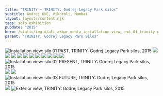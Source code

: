 ```yaml
---
title: "TRINITY ~ TRINITY: Godrej Legacy Park silos"
subtitle: Godrej ONE, Vikhroli, Mumbai
layout: layouts/content.njk
tags: solo exhibition
pubdate: "2015"
hero: /static/img-d/ali-akbar-mehta_installation-view_-ext-01_trinity-godrej_2015.jpg
parent: "TRINITY: Godrej Legacy Park Silos"
---
```

![Installation view: silo 01 PAST, TRINITY: Godrej Legacy Park silos, 2015](/static/img-d/ali-akbar-mehta_installation-view_-ext-01_trinity-godrej_2015.jpg)
![](/static/img-d/ali-akbar-mehta_installation-view_-past-01_trinity-godrej_2015.jpg)
![](/static/img-d/ali-akbar-mehta_installation-view_-past-02_trinity-godrej_2015.jpg)
![](/static/img-d/ali-akbar-mehta_installation-view_-past-10_trinity-godrej_2015.jpg)
![](/static/img-d/ali-akbar-mehta_installation-view_-past-05_trinity-godrej_2015.jpg)
![](/static/img-d/ali-akbar-mehta_installation-view_-past-07_trinity-godrej_2015.jpg)
![](/static/img-d/ali-akbar-mehta_installation-view_-past-09_trinity-godrej_2015.jpg)
![](/static/img-d/ali-akbar-mehta_installation-view_-past-11_trinity-godrej_2015.jpg)
![](/static/img-d/ali-akbar-mehta_installation-view_-past-04_trinity-godrej_2015.jpg)
![](/static/img-d/ali-akbar-mehta_installation-view_-past-03_trinity-godrej_2015.jpg)
![](/static/img-d/ali-akbar-mehta_installation-view_-past-12_trinity-godrej_2015.jpg)
![](/static/img-d/ali-akbar-mehta_installation-view_-past-13_trinity-godrej_2015.jpg)
![Installation view: silo 02 PRESENT, TRINITY: Godrej Legacy Park silos, 2015](/static/img-d/ali-akbar-mehta_installation-view_-present-01_trinity-godrej_2015.jpg)
![](/static/img-d/ali-akbar-mehta_installation-view_-present-04_trinity-godrej_2015.jpg)
![](/static/img-d/ali-akbar-mehta_installation-view_-present-05_trinity-godrej_2015.jpg)
![Installation view: silo 03 FUTURE, TRINITY: Godrej Legacy Park silos, 2015](/static/img-d/ali-akbar-mehta_installation-view_-future-01_trinity-godrej_2015.jpg)
![](/static/img-d/ali-akbar-mehta_installation-view_-future-02_trinity-godrej_2015.jpg)
![Exterior view, TRINITY: Godrej Legacy Park silos, 2015](/static/img-d/ali-akbar-mehta_installation-view_-ext-03_trinity-godrej_2015.jpg)
